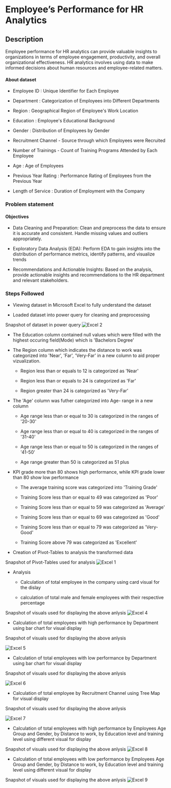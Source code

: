 # Employee’s Performance for HR Analytics


## Description
Employee performance for HR analytics can provide valuable insights to organizations in terms of employee engagement, productivity, and overall organizational effectiveness. HR analytics involves using data to make informed decisions about human resources and employee-related matters. 

  #### About dataset

  -  Employee ID : Unique Identifier for Each Employee

  - Department  : Categorization of Employees into Different Departments

  - Region : Geographical Region of Employee's Work Location

  - Education : Employee's Educational Background

  - Gender : Distribution of Employees by Gender

  - Recruitment Channel - Source through which Employees were Recruited

  - Number of Trainings - Count of Training Programs Attended by Each Employee
  
  -  Age : Age of Employees

  - Previous Year Rating : Performance Rating of Employees from the Previous Year

  - Length of Service : Duration of Employment with the Company
  
### Problem statement
 




#### Objectives 
- Data Cleaning and Preparation: Clean and preprocess the data to ensure it is accurate and consistent. Handle missing values and outliers appropriately.

- Exploratory Data Analysis (EDA): Perform EDA to gain insights into the distribution of performance metrics, identify patterns, and visualize trends

- Recommendations and Actionable Insights: Based on the analysis, provide actionable insights and recommendations to the HR department and relevant stakeholders. 

### Steps Followed

- Viewing dataset in Microsoft Excel to fully understand the dataset

- Loaded dataset into power query for cleaning and preprocessing

Snapshot of dataset in power query
![Excel 2](https://github.com/user-attachments/assets/69aba7f3-25ed-427d-80fd-665433697539)

  - The Education column contained null values which were filled with the highest occuring field(Mode) which is 'Bachelors Degree'

  - The Region column which indicates the distance to work was categorized into 'Near', 'Far', 'Very-Far' in a new column to aid proper vizualization.

      - Region less than or equals to 12 is categorized as 'Near'

      - Region less than or equals to 24 is categorized as 'Far'

      - Region greater than 24 is categorized as 'Very-Far'

  - The 'Age' column was futher categorized into Age- range in a new column
    
    - Age range less than or equal to 30 is categorized in the ranges of '20-30'

    - Age range less than or equal to 40 is categorized in the ranges of '31-40'

    - Age range less than or equal to 50 is categorized in the ranges of '41-50'

    - Age range greater than 50 is categorized as 51 plus

- KPI grade more than 80 shows high performance, while KPI grade lower than 80 show low performance


   - The average training score was categorized into 'Training Grade' 
  
    - Training Score less than or equal to 49 was categorized as 'Poor'

    - Training Score less than or equal to 59 was categorized as 'Average'

    - Training Score less than or equal to 69 was categorized as 'Good'

     - Training Score less than or equal to 79 was categorized as 'Very-Good'

     - Training Score above 79 was categorized as 'Excellent'

    
- Creation of Pivot-Tables to analysis the transformed data

Snapshot of Pivot-Tables used for analysis 
![Excel 1](https://github.com/user-attachments/assets/664cec41-8156-4ecc-bd8e-5c56baec54ff)

- Analysis

  - Calculation of total employee in the company using card visual for the dislay

  - calculation of total male and female employees with their respective percentage

Snapshot of visuals used for displaying the above anlysis 
![Excel 4](https://github.com/user-attachments/assets/45939026-1d8d-4489-83d3-2fec75c6f3f2)

 - Calculation of total employees with high performance by Department using bar chart for visual display

 Snapshot of visuals used for displaying the above anlysis 
 
 ![Excel 5](https://github.com/user-attachments/assets/910eba53-20a1-4cb1-bb56-f55dd79b12db)

 - Calculation of total employees with low performance by Department using bar chart for visual display

 Snapshot of visuals used for displaying the above anlysis 
 
 ![Excel 6](https://github.com/user-attachments/assets/22678968-3c66-4ff9-8f75-5355f5d20b54)

  - Calculation of total employee by Recruitment Channel using Tree Map for visual display

Snapshot of visuals used for displaying the above anlysis 

![Excel 7](https://github.com/user-attachments/assets/101b1bc4-3e9c-4288-9976-465e3944b9b3)

 - Calculation of total employees with high performance by Employees Age Group and Gender, by Distance to work, by Education level and training level using different visual for display

 Snapshot of visuals used for displaying the above anlysis 
 ![Excel 8](https://github.com/user-attachments/assets/c6d5b398-be98-49ad-8068-54383e4fbf7a)

 - Calculation of total employees with low performance by Employees Age Group and Gender, by Distance to work, by Education level and training level using different visual for display

 Snapshot of visuals used for displaying the above anlysis 
 ![Excel 9](https://github.com/user-attachments/assets/c03465d5-e269-4cc3-96ab-194736762585)
